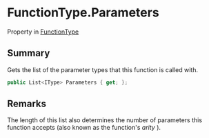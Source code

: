 # FunctionType.Parameters

Property in [FunctionType](api/csharp/yarn.functiontype.md)

## Summary


Gets the list of the parameter types that this function is
called with.


```csharp
public List<IType> Parameters { get; };
```

## Remarks


The length of this list also determines the number of
parameters this function accepts (also known as the function's
<i>arity</i> ).



